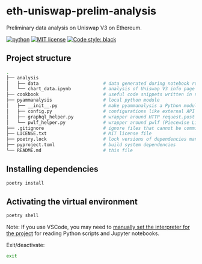 # eth-uniswap-prelim-analysis
Preliminary data analysis on Uniswap V3 on Ethereum.

<!-- buttons -->
[![python](https://img.shields.io/badge/python-v3-brightgreen.svg)](https://www.python.org/)
[![MIT license](https://img.shields.io/badge/license-MIT-brightgreen.svg)](https://opensource.org/licenses/MIT)
[![Code style: black](https://img.shields.io/badge/code%20style-black-000000.svg)](https://github.com/psf/black)

## Project structure
```bash
.
├── analysis
│   ├── data                        # data generated during notebook run (gitignored)
│   └── chart_data.ipynb            # analysis of Uniswap V3 info page chart data
├── cookbook                        # useful code snippets written in notebooks
├── pyammanalysis                   # local python module
│   ├── __init__.py                 # make pyammanalysis a Python module
│   ├── config.py                   # configurations like external API URL
│   ├── graphql_helper.py           # wrapper around HTTP request.post to the subgraph URL
│   └── pwlf_helper.py              # wrapper around pwlf (Piecewise Linear Fit) package
├── .gitignore                      # ignore files that cannot be committed to Git
├── LICENSE.txt                     # MIT license file
├── poetry.lock                     # lock versions of dependencies managed by poetry
├── pyproject.toml                  # build system dependencies
└── README.md                       # this file
```

## Installing dependencies
```bash
poetry install
```

## Activating the virtual environment
```bash
poetry shell
```
Note: If you use VSCode, you may need to [manually set the interpreter for the project](https://code.visualstudio.com/docs/python/environments#_manually-specify-an-interpreter) for reading Python scripts and Jupyter notebooks.

Exit/deactivate:
```bash
exit
```